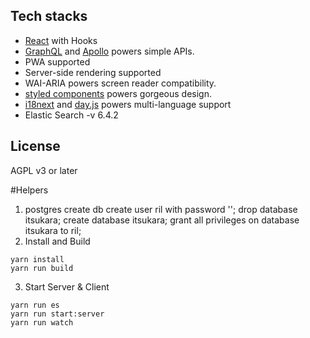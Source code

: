 ## Tech stacks

- [React](https://github.com/facebook/react) with Hooks
- [GraphQL](https://github.com/graphql/graphql-js) and [Apollo](https://github.com/apollographql/apollo-server) powers simple APIs.
- PWA supported
- Server-side rendering supported
- WAI-ARIA powers screen reader compatibility.
- [styled components](https://github.com/styled-components/styled-components) powers gorgeous design.
- [i18next](https://github.com/i18next/i18next) and [day.js](https://github.com/iamkun/dayjs) powers multi-language support
- Elastic Search -v 6.4.2

## License

AGPL v3 or later

#Helpers
1. postgres create db
  create user ril with password '';
  drop database itsukara;
  create database itsukara;
  grant all privileges on database itsukara to ril;
2. Install and Build
```
yarn install
yarn run build
```
3. Start Server & Client
```
yarn run es
yarn run start:server
yarn run watch
```